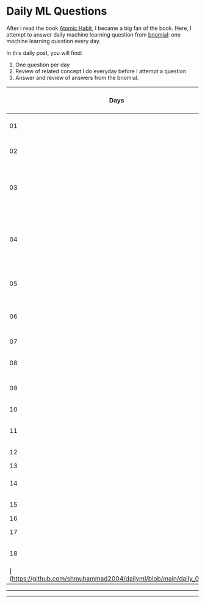 
# Daily ML Questions 

After I read the book [Atomic Habit](https://jamesclear.com/atomic-habits), I became a big fan of the book. Here, I attempt to answer daily machine learning question from [bnomial](https://today.bnomial.com): one machine learning question every day. 

In this daily post, you will find:


1. One question per day
2. Review of related concept I do everyday before I attempt a question 
3. Answer and review of answers from the bnomial.


| Days  |  Question and Answer  |
| ------------- | ------------- |
| 01   | [ Choosing a loss function](https://github.com/shmuhammad2004/dailyml/blob/main/daily_0001.md) | 
| 02   |  [But why deep learning?](https://github.com/shmuhammad2004/dailyml/blob/main/daily_0002.md)  |
| 03   |  [Question on Momentum: Rolling down the hill?](https://github.com/shmuhammad2004/dailyml/blob/main/daily_0003.md)  |
| 04  |  [Choosing Metrics for Imbalance Dataset: Chosing Wrong Metrics](https://github.com/shmuhammad2004/dailyml/blob/main/daily_0004.md)  |
| 05  | [Complexity of Neural Networks Layers](https://github.com/shmuhammad2004/dailyml/blob/main/daily_0005.md)  |
| 06  | [A classifier nobody saw coming](https://github.com/shmuhammad2004/dailyml/blob/main/daily_0006.md)  |
| 07  | [Tensors and trolls](https://github.com/shmuhammad2004/dailyml/blob/main/daily_0007.md)  |
| 08  | [On Decision Tree](https://github.com/shmuhammad2004/dailyml/blob/main/daily_0008.md)  |
| 09  | [On Decision Tree](https://github.com/shmuhammad2004/dailyml/blob/main/daily_0009.md)  |
| 10  | [Pictures and tensors](https://github.com/shmuhammad2004/dailyml/blob/main/daily_0010.md)  |
| 11  | [Evaluating object detection](https://github.com/shmuhammad2004/dailyml/blob/main/daily_0011.md)  |
| 12  | [Illegitimate traffic](https://github.com/shmuhammad2004/dailyml/blob/main/daily_0012.md)  |
| 13  | [Data Split](https://github.com/shmuhammad2004/dailyml/blob/main/daily_0013.md)  |
| 14  | [On Precents and Recall](https://github.com/shmuhammad2004/dailyml/blob/main/daily_0014.md)  |
| 15  | [Imbalance Metrics ](https://github.com/shmuhammad2004/dailyml/blob/main/daily_0015.md)|
| 16  | [Bagging](https://github.com/shmuhammad2004/dailyml/blob/main/daily_0016.md)  |
| 17  | [True Positive](https://github.com/shmuhammad2004/dailyml/blob/main/daily_0017.md)  |
| 18  | [The gradient of a function
](https://github.com/shmuhammad2004/dailyml/blob/main/daily_0018.md)  |

****

****



